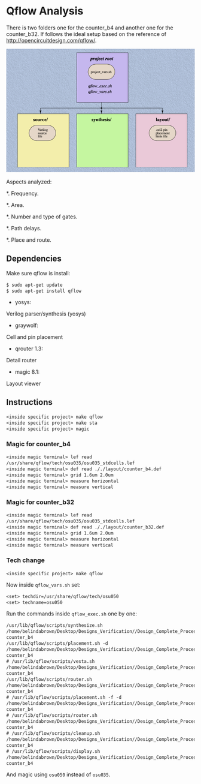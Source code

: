 # Qflow Analysis

There is two folders one for the counter_b4 and another one for the counter_b32. If follows the ideal setup based on the reference of http://opencircuitdesign.com/qflow/.

![image](https://github.com/brown9804/Designs_Verification/blob/main/Qflow_Analysis/docs/img/ideal_setup.png)


Aspects analyzed:

*. Frequency.

*. Area.

*. Number and type of gates.

*. Path delays.

*. Place and route.

## Dependencies

Make sure qflow is install:

~~~~
$ sudo apt-get update
$ sudo apt-get install qflow
~~~~

* yosys:

Verilog parser/synthesis (yosys)
* graywolf:

Cell and pin placement

* qrouter 1.3:

Detail router

* magic 8.1:

Layout viewer



## Instructions 

~~~~
<inside specific project> make qflow
<inside specific project> make sta
<inside specific project> magic
~~~~

### Magic for counter_b4 
~~~~~~
<inside magic terminal> lef read /usr/share/qflow/tech/osu035/osu035_stdcells.lef
<inside magic terminal> def read ././layout/counter_b4.def
<inside magic terminal> grid 1.6um 2.0um
<inside magic terminal> measure horizontal
<inside magic terminal> measure vertical
~~~~~~

### Magic for counter_b32
~~~~~~
<inside magic terminal> lef read /usr/share/qflow/tech/osu035/osu035_stdcells.lef
<inside magic terminal> def read ././layout/counter_b32.def
<inside magic terminal> grid 1.6um 2.0um
<inside magic terminal> measure horizontal
<inside magic terminal> measure vertical
~~~~~~

### Tech change 
~~~~~~~
<inside specific project> make qflow
~~~~~~~

Now inside `qflow_vars.sh` set:

~~~~
<set> techdir=/usr/share/qflow/tech/osu050
<set> techname=osu050
~~~~

Run the commands inside ` qflow_exec.sh ` one by one:

~~~~~
/usr/lib/qflow/scripts/synthesize.sh /home/belindabrown/Desktop/Designs_Verification//Design_Complete_Process/layout/counter_b4 counter_b4 
/usr/lib/qflow/scripts/placement.sh -d /home/belindabrown/Desktop/Designs_Verification//Design_Complete_Process/layout/counter_b4 counter_b4 
# /usr/lib/qflow/scripts/vesta.sh /home/belindabrown/Desktop/Designs_Verification//Design_Complete_Process/layout/counter_b4 counter_b4 
/usr/lib/qflow/scripts/router.sh /home/belindabrown/Desktop/Designs_Verification//Design_Complete_Process/layout/counter_b4 counter_b4 
# /usr/lib/qflow/scripts/placement.sh -f -d /home/belindabrown/Desktop/Designs_Verification//Design_Complete_Process/layout/counter_b4 counter_b4 
# /usr/lib/qflow/scripts/router.sh /home/belindabrown/Desktop/Designs_Verification//Design_Complete_Process/layout/counter_b4 counter_b4 
# /usr/lib/qflow/scripts/cleanup.sh /home/belindabrown/Desktop/Designs_Verification//Design_Complete_Process/layout/counter_b4 counter_b4 
# /usr/lib/qflow/scripts/display.sh /home/belindabrown/Desktop/Designs_Verification//Design_Complete_Process/layout/counter_b4 counter_b4 
~~~~~

And magic using `osu050` instead of `osu035`.
